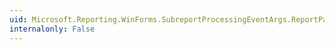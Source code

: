 ```yaml
---
uid: Microsoft.Reporting.WinForms.SubreportProcessingEventArgs.ReportPath
internalonly: False
---
```

